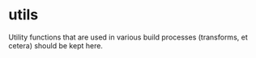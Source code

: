 # utils

Utility functions that are used in various build processes (transforms, et cetera) should be kept here.
